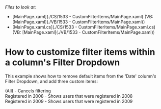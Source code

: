 <!-- default file list -->
*Files to look at*:

* [MainPage.xaml](./CS/1533 - CustomFilterItems/MainPage.xaml) (VB: [MainPage.xaml](./VB/1533 - CustomFilterItems/MainPage.xaml))
* [MainPage.xaml.cs](./CS/1533 - CustomFilterItems/MainPage.xaml.cs) (VB: [MainPage.xaml](./VB/1533 - CustomFilterItems/MainPage.xaml))
<!-- default file list end -->
# How to customize filter items within a column's Filter Dropdown


<p>This example shows how to remove default items from the 'Date' column's Filter Dropdown, and add three custom items:</p><p>(All) - Cancels filtering<br />
Registered in 2008 - Shows users that were registered in 2008<br />
Registered in 2009 - Shows users that were registered in 2009<br />
</p>

<br/>


